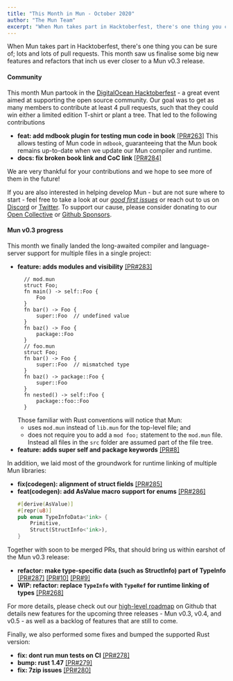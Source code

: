 ```yaml
---
title: "This Month in Mun - October 2020"
author: "The Mun Team"
excerpt: "When Mun takes part in Hacktoberfest, there's one thing you can be sure of; lots and lots of pull requests. This month saw us finalise some big new features and refactors that inch us ever closer to a Mun v0.3 release."
---
```


When Mun takes part in Hacktoberfest, there's one thing you can be sure of; lots and lots of pull requests. This month saw us finalise some big new features and refactors that inch us ever closer to a Mun v0.3 release.

#### Community

This month Mun partook in the [DigitalOcean Hacktoberfest][doh] - a great event aimed at supporting
the open source community. Our goal was to get as many members to contribute at least 4 pull
requests, such that they could win either a limited edition T-shirt or plant a tree. That led to the
following contributions

* **feat: add mdbook plugin for testing mun code in book** [[PR#263]](https://github.com/mun-lang/mun/pull/263)
  This allows testing of Mun code in `mdbook`, guaranteeing that the Mun book remains up-to-date
  when we update our Mun compiler and runtime.
* **docs: fix broken book link and CoC link** [[PR#284]](https://github.com/mun-lang/mun/pull/284)

We are very thankful for your contributions and we hope to see more of them in the future!

If you are also interested in helping develop Mun - but are not sure where to start - feel free to
take a look at our [*good first issues*][gfi] or reach out to us on
[Discord](https://discord.gg/SfvvcCU) or [Twitter][twi]. To support our cause, please consider
donating to our [Open Collective][oc] or [Github Sponsors][gs].

[doh]: https://hacktoberfest.digitalocean.com
[gfi]: https://github.com/mun-lang/mun/issues?q=is%3Aissue+is%3Aopen+label%3A%22good+first+issue%22
[oc]: https://opencollective.com/mun
[gs]: https://github.com/sponsors/mun-lang
[twi]: https://twitter.com/munlangorg

#### Mun v0.3 progress

This month we finally landed the long-awaited compiler and language-server support for multiple files in a single project:

* **feature: adds modules and visibility** [[PR#283]](https://github.com/mun-lang/mun/pull/283)
  ```mun
    // mod.mun
    struct Foo;
    fn main() -> self::Foo {
        Foo
    }
    fn bar() -> Foo {
        super::Foo  // undefined value
    }
    fn baz() -> Foo {
        package::Foo
    }
    // foo.mun
    struct Foo;
    fn bar() -> Foo {
        super::Foo  // mismatched type
    }
    fn baz() -> package::Foo {
        super::Foo
    }
    fn nested() -> self::Foo {
        package::foo::Foo
    }
  ```
  Those familiar with Rust conventions will notice that Mun:
  - uses `mod.mun` instead of `lib.mun` for the top-level file; and
  - does not require you to add a `mod foo;` statement to the `mod.mun` file. Instead all files in
    the `src` folder are assumed part of the file tree.
* **feature: adds super self and package keywords** [[PR#8]](https://github.com/mun-lang/vscode-extension/pull/8)

In addition, we laid most of the groundwork for runtime linking of multiple Mun libraries:
* **fix(codegen): alignment of struct fields** [[PR#285]](https://github.com/mun-lang/mun/pull/285)
* **feat(codegen): add AsValue macro support for enums** [[PR#286]](https://github.com/mun-lang/mun/pull/286)
  ```rust
  #[derive(AsValue)]
  #[repr(u8)]
  pub enum TypeInfoData<'ink> {
      Primitive,
      Struct(StructInfo<'ink>),
  }
  ```

Together with soon to be merged PRs, that should bring us within earshot of the Mun v0.3 release:

* **refactor: make type-specific data (such as StructInfo) part of TypeInfo**
  [[PR#287]](https://github.com/mun-lang/mun/pull/287)
  [[PR#10]](https://github.com/mun-lang/runtime-ffi/pull/10)
  [[PR#9]](https://github.com/mun-lang/abi-c/pull/9)
* **WIP: refactor: replace `TypeInfo` with `TypeRef` for runtime linking of types** [[PR#268]](https://github.com/mun-lang/mun/pull/268)

For more details, please check out our [high-level
roadmap](https://github.com/mun-lang/mun/projects/2) on Github that details new features for the
upcoming three releases - Mun v0.3, v0.4, and v0.5 - as well as a backlog of features that are
still to come.

Finally, we also performed some fixes and bumped the supported Rust version:

* **fix: dont run mun tests on CI** [[PR#278]](https://github.com/mun-lang/mun/pull/278)
* **bump: rust 1.47** [[PR#279]](https://github.com/mun-lang/mun/pull/279)
* **fix: 7zip issues** [[PR#280]](https://github.com/mun-lang/mun/pull/280)
